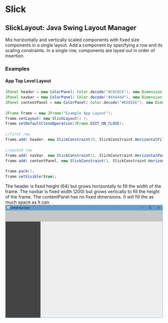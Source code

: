 # Slick
## SlickLayout: Java Swing Layout Manager
Mix horizontally and vertically scaled components with fixed size components in a single layout. Add a component by specifying a row and its scaling constraints. In a single row, components are layed out in order of insertion. 

### Examples
#### App Top Level Layout
```Java
JPanel header = new ColorPanel( Color.decode("#C6C6C6"), new Dimension(900, 64) ); 
JPanel navbar = new ColorPanel( Color.decode("#444444"), new Dimension(200, 550) );
JPanel contentPanel = new ColorPanel( Color.decode("#EEEEEE"), new Dimension(700, 550) );

JFrame frame = new JFrame("Example App Layout");
frame.setLayout( new SlickLayout() ); 
frame.setDefaultCloseOperation(JFrame.EXIT_ON_CLOSE); 

//first row
frame.add( header, new SlickConstraint(0, SlickConstraint.HorizontalFill, SlickConstraint.VerticalPack) );

//second row
frame.add( navbar, new SlickConstraint(1, SlickConstraint.HorizontalPack, SlickConstraint.VerticalFill) );
frame.add( contentPanel, new SlickConstraint(1, SlickConstraint.HorizontalFill, SlickConstraint.VerticalFill) );

frame.pack();
frame.setVisible(true);
```
The header is fixed height (64) but grows horizontally to fill the width of the frame.
The navbar is fixed width (200) but grows vertically to fill the height of the frame. 
The contentPanel has no fixed dimensions. It will fill the as much space as it can. 
![example-app-layout-text][example-app-layout]

[example-app-layout]: https://github.com/jpxor/slick/blob/dev/Examples/res/example-app-layout.png "example-app-layout"
